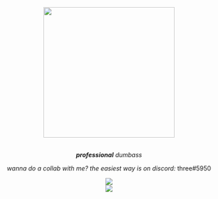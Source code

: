 <div align="center">
  <img src="https://roeworks.net/pengu.gif" style="width: 300px; height: auto;">
</div>

<br>

<p align="center"><em><strong>professional</strong> dumbass</em></p>

<p align="center">
  <i align="center">wanna do a collab with me? the easiest way is on discord:</i> <span>three#5950</span>
</p>

<div align="center">
  <img src="https://roeworks.net/skillicons.svg">
</div>

<div align="center">
  <img src="https://raw.githubusercontent.com/cliometric/github-stats/master/generated/languages.svg#gh-dark-mode-only">
 </div>
